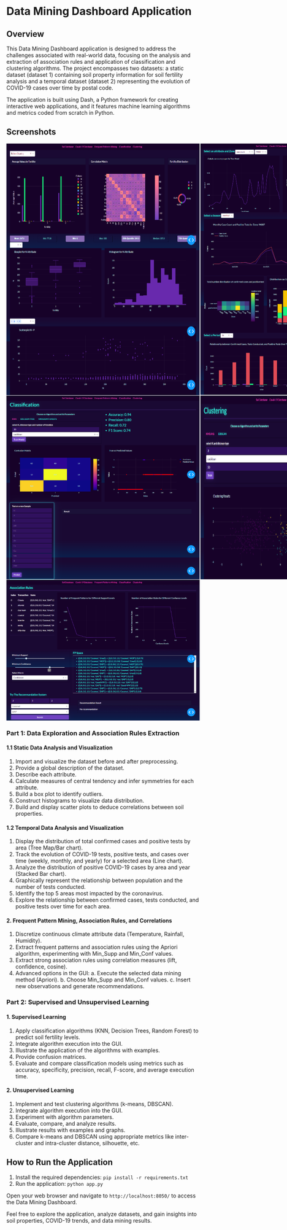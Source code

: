 
<style>
    .screens{
        display:flex;
        flex-direction:row;
        gap:2px;
        margin-top:1px;
    }
</style>
# Data Mining Dashboard Application

## Overview

This Data Mining Dashboard application is designed to address the challenges associated with real-world data, focusing on the analysis and extraction of association rules and application of classification and clustering algorithms. The project encompasses two datasets: a static dataset (dataset 1) containing soil property information for soil fertility analysis and a temporal dataset (dataset 2) representing the evolution of COVID-19 cases over time by postal code.

The application is built using Dash, a Python framework for creating interactive web applications, and it features machine learning algorithms and metrics coded from scratch in Python.

## Screenshots
<div class="screens">
 <img src="./assets/Sol-Database.png">
 <img src="./assets/Covid-19-Database.png">
</div>
<div class="screens">
 <img src="./assets/Classification.png">
 <img src="./assets/Clustering.png">
</div>
 <div class="screens">
 <img src="./assets/Frequent-Patterns-Mining.png">
</div>

### Part 1: Data Exploration and Association Rules Extraction

#### 1.1 Static Data Analysis and Visualization
1. Import and visualize the dataset before and after preprocessing.  
2. Provide a global description of the dataset.
3. Describe each attribute.
4. Calculate measures of central tendency and infer symmetries for each attribute.
5. Build a box plot to identify outliers.
6. Construct histograms to visualize data distribution.
7. Build and display scatter plots to deduce correlations between soil properties.

#### 1.2 Temporal Data Analysis and Visualization
1. Display the distribution of total confirmed cases and positive tests by area (Tree Map/Bar chart).
2. Track the evolution of COVID-19 tests, positive tests, and cases over time (weekly, monthly, and yearly) for a selected area (Line chart).
3. Analyze the distribution of positive COVID-19 cases by area and year (Stacked Bar chart).
4. Graphically represent the relationship between population and the number of tests conducted.
5. Identify the top 5 areas most impacted by the coronavirus.
6. Explore the relationship between confirmed cases, tests conducted, and positive tests over time for each area.

#### 2. Frequent Pattern Mining, Association Rules, and Correlations
1. Discretize continuous climate attribute data (Temperature, Rainfall, Humidity).
2. Extract frequent patterns and association rules using the Apriori algorithm, experimenting with Min_Supp and Min_Conf values.
3. Extract strong association rules using correlation measures (lift, confidence, cosine).
4. Advanced options in the GUI:
   a. Execute the selected data mining method (Apriori).
   b. Choose Min_Supp and Min_Conf values.
   c. Insert new observations and generate recommendations.

### Part 2: Supervised and Unsupervised Learning

#### 1. Supervised Learning

1. Apply classification algorithms (KNN, Decision Trees, Random Forest) to predict soil fertility levels.  
2. Integrate algorithm execution into the GUI.  
3. Illustrate the application of the algorithms with examples.  
4. Provide confusion matrices.  
5. Evaluate and compare classification models using metrics such as accuracy, specificity, precision, recall, F-score, and average execution time.  

#### 2. Unsupervised Learning

1. Implement and test clustering algorithms (k-means, DBSCAN).  
2. Integrate algorithm execution into the GUI.   
3. Experiment with algorithm parameters.  
4. Evaluate, compare, and analyze results.  
5. Illustrate results with examples and graphs.  
6. Compare k-means and DBSCAN using appropriate metrics like inter-cluster and intra-cluster distance, silhouette, etc.  

## How to Run the Application

1. Install the required dependencies: `pip install -r requirements.txt`
2. Run the application: `python app.py`

Open your web browser and navigate to `http://localhost:8050/` to access the Data Mining Dashboard.

Feel free to explore the application, analyze datasets, and gain insights into soil properties, COVID-19 trends, and data mining results.

